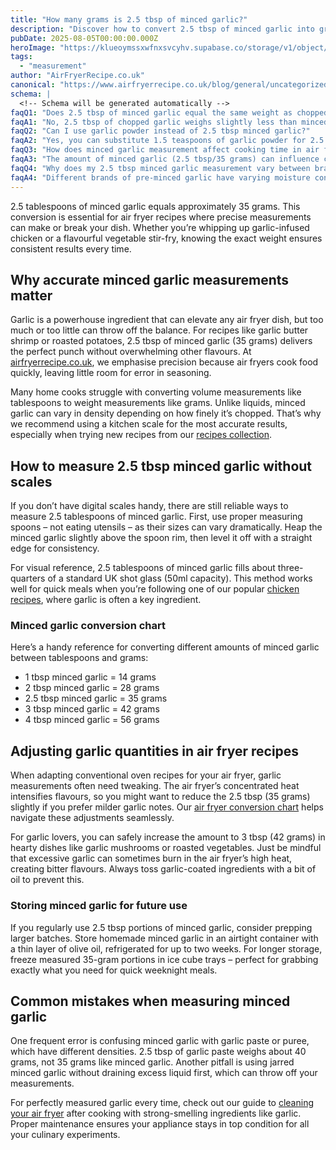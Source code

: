 ```yaml
---
title: "How many grams is 2.5 tbsp of minced garlic?"
description: "Discover how to convert 2.5 tbsp of minced garlic into grams for perfect air fryer recipes every time. Get the exact measurement now!"
pubDate: 2025-08-05T00:00:00.000Z
heroImage: "https://klueoymssxwfnxsvcyhv.supabase.co/storage/v1/object/public/Shmucket/how-many-grams-is-2-5-tbsp-minced-garlic.webp"
tags:
  - "measurement"
author: "AirFryerRecipe.co.uk"
canonical: "https://www.airfryerrecipe.co.uk/blog/general/uncategorized/how-many-grams-is-2-5-tbsp-minced-garlic"
schema: |
  <!-- Schema will be generated automatically -->
faqQ1: "Does 2.5 tbsp of minced garlic equal the same weight as chopped garlic?"
faqA1: "No, 2.5 tbsp of chopped garlic weighs slightly less than minced garlic because it's less densely packed. Minced garlic (35 grams per 2.5 tbsp) has finer pieces that settle more closely together in the measuring spoon. For chopped garlic, expect about 30 grams for the same volume measurement."
faqQ2: "Can I use garlic powder instead of 2.5 tbsp minced garlic?"
faqA2: "Yes, you can substitute 1.5 teaspoons of garlic powder for 2.5 tbsp minced garlic (35 grams). However, the flavour profile will differ - powder is more concentrated and lacks the fresh, pungent notes of fresh minced garlic. When using powder in air fryer recipes, mix it with a bit of water to prevent burning."
faqQ3: "How does minced garlic measurement affect cooking time in air fryers?"
faqA3: "The amount of minced garlic (2.5 tbsp/35 grams) can influence cooking time slightly. More garlic releases more moisture, which might require an extra minute or two. For even cooking, spread garlic-coated ingredients in a single layer and shake the basket halfway through, especially for recipes like garlic potatoes or chicken wings."
faqQ4: "Why does my 2.5 tbsp minced garlic measurement vary between brands?"
faqA4: "Different brands of pre-minced garlic have varying moisture content and chop sizes, affecting weight. Some contain preservative liquids that increase volume without adding garlic mass. For consistency, we recommend weighing 35 grams rather than relying solely on the 2.5 tbsp measurement, especially when precision matters in air fryer cooking."
---
```

<p>2.5 tablespoons of minced garlic equals approximately 35 grams. This conversion is essential for air fryer recipes where precise measurements can make or break your dish. Whether you’re whipping up garlic-infused chicken or a flavourful vegetable stir-fry, knowing the exact weight ensures consistent results every time.</p>

<h2>Why accurate minced garlic measurements matter</h2>
<p>Garlic is a powerhouse ingredient that can elevate any air fryer dish, but too much or too little can throw off the balance. For recipes like garlic butter shrimp or roasted potatoes, 2.5 tbsp of minced garlic (35 grams) delivers the perfect punch without overwhelming other flavours. At <a href=https://www.airfryerrecipe.co.uk>airfryerrecipe.co.uk</a>, we emphasise precision because air fryers cook food quickly, leaving little room for error in seasoning.</p>
<p>Many home cooks struggle with converting volume measurements like tablespoons to weight measurements like grams. Unlike liquids, minced garlic can vary in density depending on how finely it’s chopped. That’s why we recommend using a kitchen scale for the most accurate results, especially when trying new recipes from our <a href=https://www.airfryerrecipe.co.uk/recipes>recipes collection</a>.</p>

<h2>How to measure 2.5 tbsp minced garlic without scales</h2>
<p>If you don’t have digital scales handy, there are still reliable ways to measure 2.5 tablespoons of minced garlic. First, use proper measuring spoons – not eating utensils – as their sizes can vary dramatically. Heap the minced garlic slightly above the spoon rim, then level it off with a straight edge for consistency.</p>
<p>For visual reference, 2.5 tablespoons of minced garlic fills about three-quarters of a standard UK shot glass (50ml capacity). This method works well for quick meals when you’re following one of our popular <a href=https://www.airfryerrecipe.co.uk/recipe-category/chicken>chicken recipes</a>, where garlic is often a key ingredient.</p>

<h3>Minced garlic conversion chart</h3>
<p>Here’s a handy reference for converting different amounts of minced garlic between tablespoons and grams:</p>
<ul>
<li>1 tbsp minced garlic = 14 grams</li>
<li>2 tbsp minced garlic = 28 grams</li>
<li>2.5 tbsp minced garlic = 35 grams</li>
<li>3 tbsp minced garlic = 42 grams</li>
<li>4 tbsp minced garlic = 56 grams</li>
</ul>

<h2>Adjusting garlic quantities in air fryer recipes</h2>
<p>When adapting conventional oven recipes for your air fryer, garlic measurements often need tweaking. The air fryer’s concentrated heat intensifies flavours, so you might want to reduce the 2.5 tbsp (35 grams) slightly if you prefer milder garlic notes. Our <a href=https://www.airfryerrecipe.co.uk/air-fryer-conversion-chart>air fryer conversion chart</a> helps navigate these adjustments seamlessly.</p>
<p>For garlic lovers, you can safely increase the amount to 3 tbsp (42 grams) in hearty dishes like garlic mushrooms or roasted vegetables. Just be mindful that excessive garlic can sometimes burn in the air fryer’s high heat, creating bitter flavours. Always toss garlic-coated ingredients with a bit of oil to prevent this.</p>

<h3>Storing minced garlic for future use</h3>
<p>If you regularly use 2.5 tbsp portions of minced garlic, consider prepping larger batches. Store homemade minced garlic in an airtight container with a thin layer of olive oil, refrigerated for up to two weeks. For longer storage, freeze measured 35-gram portions in ice cube trays – perfect for grabbing exactly what you need for quick weeknight meals.</p>

<h2>Common mistakes when measuring minced garlic</h2>
<p>One frequent error is confusing minced garlic with garlic paste or puree, which have different densities. 2.5 tbsp of garlic paste weighs about 40 grams, not 35 grams like minced garlic. Another pitfall is using jarred minced garlic without draining excess liquid first, which can throw off your measurements.</p>
<p>For perfectly measured garlic every time, check out our guide to <a href=https://www.airfryerrecipe.co.uk/air-fryer-cleaner>cleaning your air fryer</a> after cooking with strong-smelling ingredients like garlic. Proper maintenance ensures your appliance stays in top condition for all your culinary experiments.</p>
